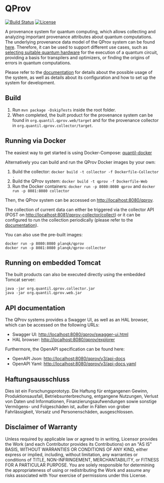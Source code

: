 # QProv

[![Build Status](https://api.travis-ci.com/UST-QuAntiL/qprov.svg?branch=master)](https://travis-ci.com/github/UST-QuAntiL/qprov)
[![License](https://img.shields.io/badge/License-Apache%202.0-blue.svg)](https://opensource.org/licenses/Apache-2.0)

A provenance system for quantum computing, which allows collecting and analyzing important provenance attributes about quantum computations.
The underlying provenance data model of the QProv system can be found [here](docs/data-model).
Therefore, it can be used to support different use cases, such as [selecting suitable quantum hardware](https://github.com/UST-QuAntiL/nisq-analyzer) for the execution of a quantum circuit, providing a basis for transpilers and optimizers, or finding the origins of errors in quantum computations.

Please refer to the [documentation](docs) for details about the possible usage of the system, as well as details about its configuration and how to set up the system for development.

## Build

1. Run `mvn package -DskipTests` inside the root folder.
2. When completed, the built product for the provenance system can be found in `org.quantil.qprov.web/target` and for the provenance collector in `org.quantil.qprov.collector/target`.

## Running via Docker

The easiest way to get started is using Docker-Compose: [quantil-docker](https://github.com/UST-QuAntiL/quantil-docker)

Alternatively you can build and run the QProv Docker images by your own:

1. Build the collector:
    `docker build -t collector -f Dockerfile-Collector .`
2. Build the QProv system:
    `docker build -t qprov -f Dockerfile-Web`
3. Run the Docker containers: `docker run -p 8080:8080 qprov` and `docker run -p 8081:8080 collector`

Then, the QProv system can be accessed on <http://localhost:8080/qprov>. 

The collection of current data can either be triggered via the collector API (POST on <http://localhost:8081/qprov-collector/collect>) or it can be configured to run the collection periodically (please refer to the [documentation](docs)).

You can also use the pre-built images:

    docker run -p 8080:8080 planqk/qprov
    docker run -p 8081:8080 planqk/qprov-collector

## Running on embedded Tomcat

The built products can also be executed directly using the embedded Tomcat server:

    java -jar org.quantil.qprov.collector.jar
    java -jar org.quantil.qprov.web.jar

## API documentation

The QProv systems provides a Swagger UI, as well as an HAL browser, which can be accessed on the following URLs:

* Swagger UI: <http://localhost:8080/qprov/swagger-ui.html>
* HAL browser: <http://localhost:8080/qprov/explorer>
  
Furthermore, the OpenAPI specification can be found here:
  
* OpenAPI Json: <http://localhost:8080/qprov/v3/api-docs>
* OpenAPI Yaml: <http://localhost:8080/qprov/v3/api-docs.yaml>

## Haftungsausschluss

Dies ist ein Forschungsprototyp.
Die Haftung für entgangenen Gewinn, Produktionsausfall, Betriebsunterbrechung, entgangene Nutzungen, Verlust von Daten und Informationen, Finanzierungsaufwendungen sowie sonstige Vermögens- und Folgeschäden ist, außer in Fällen von grober Fahrlässigkeit, Vorsatz und Personenschäden, ausgeschlossen.

## Disclaimer of Warranty

Unless required by applicable law or agreed to in writing, Licensor provides the Work (and each Contributor provides its Contributions) on an "AS IS" BASIS, WITHOUT WARRANTIES OR CONDITIONS OF ANY KIND, either express or implied, including, without limitation, any warranties or conditions of TITLE, NON-INFRINGEMENT, MERCHANTABILITY, or FITNESS FOR A PARTICULAR PURPOSE.
You are solely responsible for determining the appropriateness of using or redistributing the Work and assume any risks associated with Your exercise of permissions under this License.

